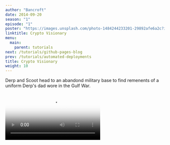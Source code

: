 ```yaml
---
author: "Bancroft"
date: 2014-09-20
season: "1"
episode: "1"
poster: "https://images.unsplash.com/photo-1484244233201-29892afe6a2c?ixlib=rb-0.3.5&ixid=eyJhcHBfaWQiOjEyMDd9&s=2db8de5b9f0478ba59dfd9d61f4d64fe&auto=format&fit=crop&w=2700&q=80"
linktitle: Crypto Visionary
menu:
  main:
    parent: tutorials
next: /tutorials/github-pages-blog
prev: /tutorials/automated-deployments
title: Crypto Visionary
weight: 10
---
```


Derp and Scoot head to an abandond military base to find remenents of a uniform Derp's dad wore in the Gulf War. 


<video src="https://s3.us-east-2.amazonaws.com/bancroftshow/season-1/episode-1/crypto-visionary.mp4" controls controlsList="nodownload" poster="https://s3.us-east-2.amazonaws.com/bancroftshow/season-1/episode-1/poster.jpg">
</video>
